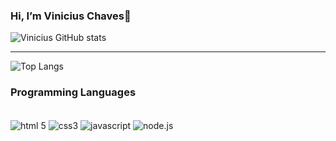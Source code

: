 ### Hi, I’m Vinicius Chaves👋

![Vinicius GitHub stats](https://github-readme-stats.vercel.app/api?username=viniciusMoraesChaves&show_icons=true&theme=transparent)
***
![Top Langs](https://github-readme-stats.vercel.app/api/top-langs/?username=viniciusMoraesChaves&layout=compact)
### Programming Languages
<div style="display: inline-block"><br>
  <img align="center" alt="html 5" src="https://img.shields.io/badge/HTML5-E34F26?style=for-the-badge&logo=html5&logoColor=white">
  <img align="center" alt="css3" src="https://img.shields.io/badge/CSS3-1572B6?style=for-the-badge&logo=css3&logoColor=white">
  <img align="center" alt="javascript" src="https://img.shields.io/badge/JavaScript-F7DF1E?style=for-the-badge&logo=javascript&logoColor=black">
  <img align="center" alt="node.js" src="https://img.shields.io/badge/Node.js-43853D?style=for-the-badge&logo=node.js&logoColor=white">
</div><br>
